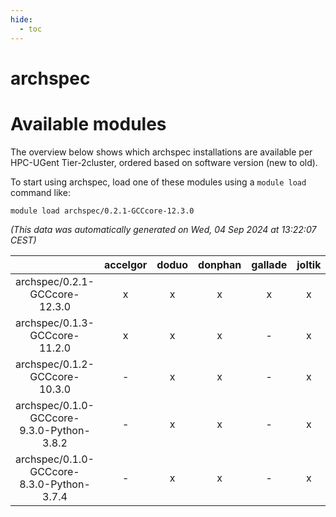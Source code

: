 ```yaml
---
hide:
  - toc
---
```


archspec
========

# Available modules


The overview below shows which archspec installations are available per HPC-UGent Tier-2cluster, ordered based on software version (new to old).

To start using archspec, load one of these modules using a `module load` command like:

```shell
module load archspec/0.2.1-GCCcore-12.3.0
```

*(This data was automatically generated on Wed, 04 Sep 2024 at 13:22:07 CEST)*  

| |accelgor|doduo|donphan|gallade|joltik|shinx|skitty|
| :---: | :---: | :---: | :---: | :---: | :---: | :---: | :---: |
|archspec/0.2.1-GCCcore-12.3.0|x|x|x|x|x|x|x|
|archspec/0.1.3-GCCcore-11.2.0|x|x|x|-|x|-|x|
|archspec/0.1.2-GCCcore-10.3.0|-|x|x|-|x|-|x|
|archspec/0.1.0-GCCcore-9.3.0-Python-3.8.2|-|x|x|-|x|-|x|
|archspec/0.1.0-GCCcore-8.3.0-Python-3.7.4|-|x|x|-|x|-|x|
